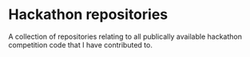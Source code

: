 # Hackathon repositories
A collection of repositories relating to all publically available hackathon competition code that I have contributed to.
